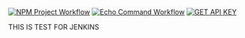 [![NPM Project Workflow](https://github.com/Darshhhhh/BCDV-4033-lab-1/actions/workflows/demo-flow.yml/badge.svg)](https://github.com/Darshhhhh/BCDV-4033-lab-1/actions/workflows/demo-flow.yml)
[![Echo Command Workflow](https://github.com/Darshhhhh/BCDV-4033-lab-1/actions/workflows/echo-command.yml/badge.svg)](https://github.com/Darshhhhh/BCDV-4033-lab-1/actions/workflows/echo-command.yml)
[![GET API KEY](https://github.com/Darshhhhh/BCDV-4033-lab-1/actions/workflows/API-KEY.yml/badge.svg)](https://github.com/Darshhhhh/BCDV-4033-lab-1/actions/workflows/API-KEY.yml)

THIS IS TEST FOR JENKINS 
